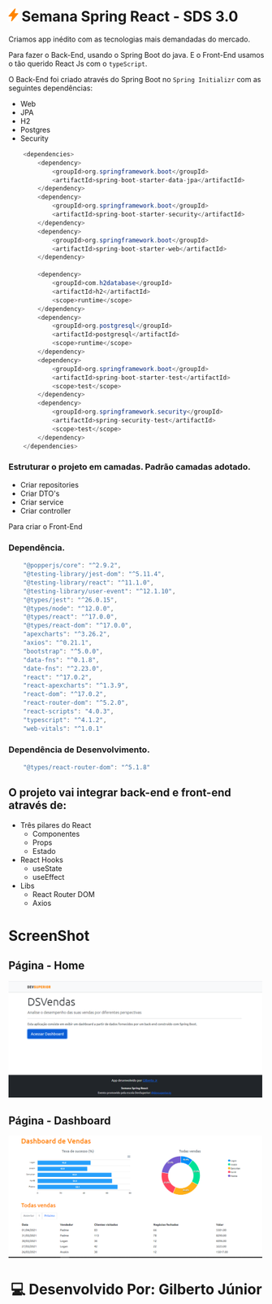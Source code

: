 # ![DevSuperior logo](https://raw.githubusercontent.com/devsuperior/bds-assets/main/ds/devsuperior-logo-small.png) Semana Spring React - SDS 3.0

Criamos app inédito com as tecnologias mais demandadas do mercado.

Para fazer o Back-End, usando o Spring Boot do java. E o Front-End usamos o tão querido React Js com o `typeScript`.

O Back-End foi criado através do Spring Boot no `Spring Initializr` com as seguintes dependências:
  - Web
  - JPA
  - H2
  - Postgres
  - Security

```java
	<dependencies>
		<dependency>
			<groupId>org.springframework.boot</groupId>
			<artifactId>spring-boot-starter-data-jpa</artifactId>
		</dependency>
		<dependency>
			<groupId>org.springframework.boot</groupId>
			<artifactId>spring-boot-starter-security</artifactId>
		</dependency>
		<dependency>
			<groupId>org.springframework.boot</groupId>
			<artifactId>spring-boot-starter-web</artifactId>
		</dependency>

		<dependency>
			<groupId>com.h2database</groupId>
			<artifactId>h2</artifactId>
			<scope>runtime</scope>
		</dependency>
		<dependency>
			<groupId>org.postgresql</groupId>
			<artifactId>postgresql</artifactId>
			<scope>runtime</scope>
		</dependency>
		<dependency>
			<groupId>org.springframework.boot</groupId>
			<artifactId>spring-boot-starter-test</artifactId>
			<scope>test</scope>
		</dependency>
		<dependency>
			<groupId>org.springframework.security</groupId>
			<artifactId>spring-security-test</artifactId>
			<scope>test</scope>
		</dependency>
	</dependencies>
```

### Estruturar o projeto em camadas. Padrão camadas adotado.
- Criar repositories
- Criar DTO's
- Criar service
- Criar controller



Para criar o Front-End 

### Dependência.

```javascript    
    "@popperjs/core": "^2.9.2",
    "@testing-library/jest-dom": "^5.11.4",
    "@testing-library/react": "^11.1.0",
    "@testing-library/user-event": "^12.1.10",
    "@types/jest": "^26.0.15",
    "@types/node": "^12.0.0",
    "@types/react": "^17.0.0",
    "@types/react-dom": "^17.0.0",
    "apexcharts": "^3.26.2",
    "axios": "^0.21.1",
    "bootstrap": "^5.0.0",
    "data-fns": "^0.1.8",
    "date-fns": "^2.23.0",
    "react": "^17.0.2",
    "react-apexcharts": "^1.3.9",
    "react-dom": "^17.0.2",
    "react-router-dom": "^5.2.0",
    "react-scripts": "4.0.3",
    "typescript": "^4.1.2",
    "web-vitals": "^1.0.1"
```

### Dependência de Desenvolvimento.

```javascript    
    "@types/react-router-dom": "^5.1.8"
```

## O projeto vai integrar back-end e front-end através de:
- Três pilares do React
  - Componentes
  - Props
  - Estado
- React Hooks
  - useState
  - useEffect
- Libs
  - React Router DOM
  - Axios


# ScreenShot

## Página - Home
<img src="./frontend/src/assets/img/screen-1.png" width="500" alt="accessibility text">

## Página - Dashboard
<img src="./frontend/src/assets/img/screen-2.png" width="500" alt="accessibility text">

<h1 align="center">💻 Desenvolvido Por: Gilberto Júnior</h1>